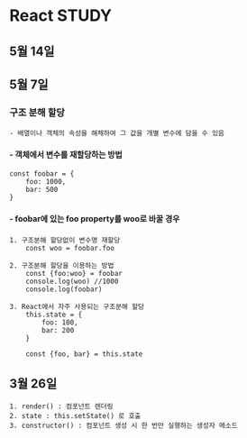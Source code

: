 # React STUDY

## 5월 14일


## 5월 7일
### 구조 분해 할당
    - 배열이나 객체의 속성을 해체하여 그 값을 개별 변수에 담을 수 있음

#### - 객체에서 변수를 재할당하는 방법 
    const foobar = {
        foo: 1000,
        bar: 500
    }
#### - foobar에 있는 foo property를 woo로 바꿀 경우
    1. 구조분해 할당없이 변수명 재할당
        const woo = foobar.foo

    2. 구조분해 할당을 이용하는 방법
        const {foo:woo} = foobar
        console.log(woo) //1000
        console.log(foobar)

    3. React에서 자주 사용되는 구조분해 할당
        this.state = {
            foo: 100,
            bar: 200
        }
        
        const {foo, bar} = this.state

## 3월 26일
    1. render() : 컴포넌트 렌더링
    2. state : this.setState() 로 호출
    3. constructor() : 컴포넌트 생성 시 한 번만 실행하는 생성자 메소드

